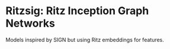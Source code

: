 # Ritzsig: Ritz Inception Graph Networks

Models inspired by SIGN but using Ritz embeddings for features.
